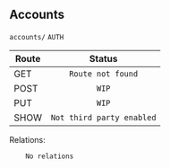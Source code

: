 ## Accounts

`accounts/` `AUTH`

| Route         | Status        |
| ------------- |:-------------:|
| GET           |`Route not found`|
| POST           |`WIP`|
| PUT           |`WIP`|
| SHOW          |`Not third party enabled`|

Relations:
```
    No relations
```